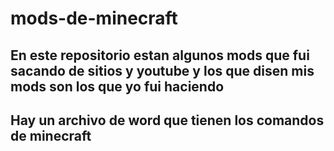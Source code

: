 # mods-de-minecraft

## En este repositorio estan algunos mods que fui sacando de sitios y youtube y los que disen mis mods son los que yo fui haciendo 

## Hay un archivo de word que tienen los comandos de minecraft
